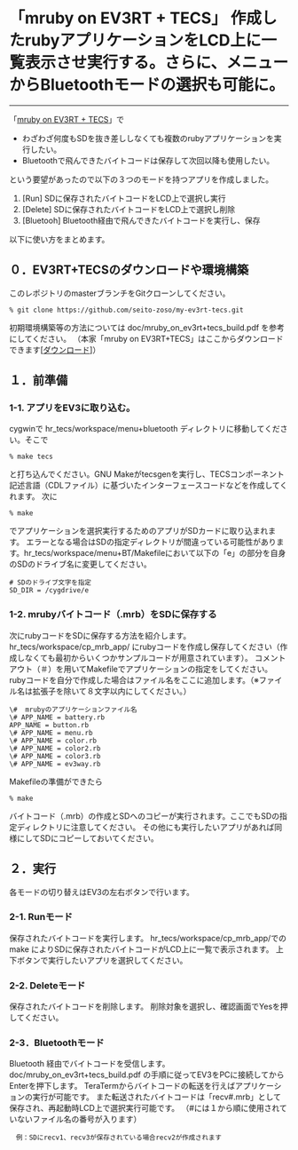 # 「mruby on EV3RT + TECS」 作成したrubyアプリケーションをLCD上に一覧表示させ実行する。さらに、メニューからBluetoothモードの選択も可能に。
---
「[mruby on EV3RT + TECS](https://www.toppers.jp/tecs.html)」で
- わざわざ何度もSDを抜き差ししなくても複数のrubyアプリケーションを実行したい。
- Bluetoothで飛んできたバイトコードは保存して次回以降も使用したい。

という要望があったので以下の３つのモードを持つアプリを作成しました。

1. [Run] SDに保存されたバイトコードをLCD上で選択し実行
1. [Delete] SDに保存されたバイトコードをLCD上で選択し削除
1. [Bluetooh] Bluetooth経由で飛んできたバイトコードを実行し、保存

以下に使い方をまとめます。

## ０．EV3RT+TECSのダウンロードや環境構築

このレポジトリのmasterブランチをGitクローンしてください。

    % git clone https://github.com/seito-zoso/my-ev3rt-tecs.git

初期環境構築等の方法については doc/mruby_on_ev3rt+tecs_build.pdf を参考にしてください。
（本家「mruby on EV3RT+TECS」はここからダウンロードできます[[ダウンロード](https://www.toppers.jp/tecs.html)]）

## １．前準備

### 1-1. アプリをEV3に取り込む。
cygwinで hr_tecs/workspace/menu+bluetooth ディレクトリに移動してください。そこで

    % make tecs

と打ち込んでください。GNU Makeがtecsgenを実行し、TECSコンポーネント記述言語（CDLファイル）に基づいたインターフェースコードなどを作成してくれます。
次に

    % make

でアプリケーションを選択実行するためのアプリがSDカードに取り込まれます。
エラーとなる場合はSDの指定ディレクトリが間違っている可能性があります。hr_tecs/workspace/menu+BT/Makefileにおいて以下の「e」の部分を自身のSDのドライブ名に変更してください。

    # SDのドライブ文字を指定
    SD_DIR = /cygdrive/e

### 1-2. mrubyバイトコード（.mrb）をSDに保存する
次にrubyコードをSDに保存する方法を紹介します。
hr_tecs/workspace/cp_mrb_app/ にrubyコードを作成し保存してください（作成しなくても最初からいくつかサンプルコードが用意されています）。
コメントアウト（＃）を用いてMakefileでアプリケーションの指定をしてください。rubyコードを自分で作成した場合はファイル名をここに追加します。（※ファイル名は拡張子を除いて８文字以内にしてください。）

    \#  mrubyのアプリケーションファイル名
    \# APP_NAME = battery.rb
    APP_NAME = button.rb
    \# APP_NAME = menu.rb
    \# APP_NAME = color.rb
    \# APP_NAME = color2.rb
    \# APP_NAME = color3.rb
    \# APP_NAME = ev3way.rb

Makefileの準備ができたら

    % make

バイトコード（.mrb）の作成とSDへのコピーが実行されます。ここでもSDの指定ディレクトリに注意してください。
その他にも実行したいアプリがあれば同様にしてSDにコピーしておいてください。


## ２．実行
各モードの切り替えはEV3の左右ボタンで行います。

### 2-1. Runモード
保存されたバイトコードを実行します。
hr_tecs/workspace/cp_mrb_app/での make によりSDに保存されたバイトコードがLCD上に一覧で表示されます。
上下ボタンで実行したいアプリを選択してください。

### 2-2. Deleteモード
保存されたバイトコードを削除します。
削除対象を選択し、確認画面でYesを押してください。

### 2-3．Bluetoothモード
Bluetooth 経由でバイトコードを受信します。
doc/mruby_on_ev3rt+tecs_build.pdf の手順に従ってEV3をPCに接続してからEnterを押下します。
TeraTermからバイトコードの転送を行えばアプリケーションの実行が可能です。
また転送されたバイトコードは「recv#.mrb」として保存され、再起動時LCD上で選択実行可能です。
（#には１から順に使用されていないファイル名の番号が入ります）

    　例：SDにrecv1、recv3が保存されている場合recv2が作成されます